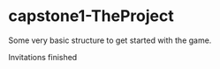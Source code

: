 # capstone1-TheProject

Some very basic structure to get started with the game.

Invitations finished
